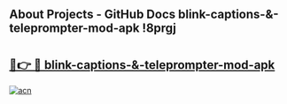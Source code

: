 ## About Projects - GitHub Docs blink-captions-&-teleprompter-mod-apk !8prgj

# <h2><a href="https://andorid.site?title=blink-captions-&-teleprompter-mod-apk&ref=13PRO">🔗👉 🔴 blink-captions-&-teleprompter-mod-apk</a></h2>

[![acn](https://github.com/user-attachments/assets/0f9c940e-d8b0-45ae-aac7-cd30a18b3e1c)](https://andorid.site?title=blink-captions-&-teleprompter-mod-apk&ref=13PRO)

